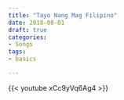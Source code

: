 ```yaml
---
title: "Tayo Nang Mag Filipino"
date: 2018-08-01
draft: true
categories:
- Songs
tags:
- basics

---
```


{{< youtube xCc9yVq6Ag4 >}}